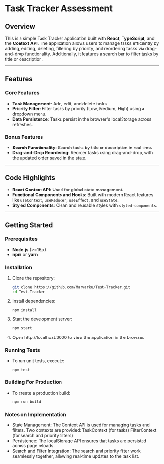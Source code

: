# Task Tracker Assessment

## Overview
This is a simple Task Tracker application built with **React**, **TypeScript**, and the **Context API**. The application allows users to manage tasks efficiently by adding, editing, deleting, filtering by priority, and reordering tasks via drag-and-drop functionality. Additionally, it features a search bar to filter tasks by title or description.

---

## Features

### Core Features
- **Task Management**: Add, edit, and delete tasks.
- **Priority Filter**: Filter tasks by priority (Low, Medium, High) using a dropdown menu.
- **Data Persistence**: Tasks persist in the browser's localStorage across refreshes.

### Bonus Features
- **Search Functionality**: Search tasks by title or description in real time.
- **Drag-and-Drop Reordering**: Reorder tasks using drag-and-drop, with the updated order saved in the state.

---

## Code Highlights
- **React Context API**: Used for global state management.
- **Functional Components and Hooks**: Built with modern React features like `useContext`, `useReducer`, `useEffect`, and `useState`.
- **Styled Components**: Clean and reusable styles with `styled-components`.

---

## Getting Started

### Prerequisites
- **Node.js** (>=16.x)
- **npm** or **yarn**

### Installation

1. Clone the repository:
   ```bash
   git clone https://github.com/Marvarku/Test-Tracker.git
   cd Test-Tracker

2. Install dependencies:
   ```bash
   npm install

3. Start the development server:
    ```bash
    npm start

4. Open http://localhost:3000 to view the application in the browser.

### Running Tests
- To run unit tests, execute:
    ```bash
    npm test

### Building For Production
- To create a production build:
    ```bash
    npm run build

### Notes on Implementation
- State Management: The Context API is used for managing tasks and filters. Two contexts are provided:
   TaskContext (for tasks)
   FilterContext (for search and priority filters)
- Persistence: The localStorage API ensures that tasks are persisted across page reloads.
- Search and Filter Integration: The search and priority filter work seamlessly together, allowing real-time updates to the task list.